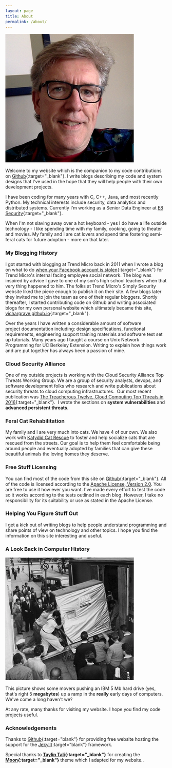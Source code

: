 ```yaml
---
layout: page
title: About
permalink: /about/
---
```


![](/assets/img/vic.png)

Welcome to my website which is the companion to my code contributions on [Github](https://github.com/vichargrave){:target="_blank"}. I write blogs describing my code and system designs that I've used in the hope that they will help people with their own development projects.

I have been coding for many years with C, C++, Java, and most recently Python. My technical interests include security, data analytics and distributed systems. Currently I'm working as a Senior Data Engineer at [E8 Security](https://e8security.com){:target="_blank"}.

When I'm not slaving away over a hot keyboard - yes I do have a life outside technology - I like spending time with my family, cooking, going to theater and movies. My family and I are cat lovers and spend time fostering semi-feral cats for future adoption - more on that later.

### My Blogging History

I got started with blogging at Trend Micro back in 2011 when I wrote a blog on what to do [when your Facebook account is stolen](http://fearlessweb.trendmicro.com/2011/smart-surfing/what-to-do-when-your-facebook-account-is-stolen){:target="_blank"} for Trend Micro's internal facing employee social network. The blog was inspired by advice I gave to one of my son's high school teachers when that very thing happened to him. The folks at Trend Micro's Simply Security website liked the piece enough to publish it on their site. A few blogs later they invited me to join the team as one of their regular bloggers. Shortly thereafter, I started contributing code on Github and writing associated blogs for my own personal website which ultimately became this site, [vichargrave.github.io](https://vichargrave.github.io){:target="_blank"}.

Over the years I have written a considerable amount of software project documentation including: design specifications, functional requirements, engineering support training materials and software test set up tutorials. Many years ago I taught a course on Unix Network Programming for UC Berkeley Extension. Writing to explain how things work and are put together has always been a passion of mine.

### Cloud Security Alliance

One of my outside projects is working with the Cloud Security Alliance Top Threats Working Group. We are a group of security analysts, devops, and software development folks who research and write publications about security threats to cloud computing infrastructures.  Our most recent publication was [The Treacherous Twelve, Cloud Computing Top Threats in 2016](https://downloads.cloudsecurityalliance.org/assets/research/top-threats/Treacherous-12_Cloud-Computing_Top-Threats.pdf){:target="_blank"}.  I wrote the sections on **system vulnerabilities** and **advanced persistent threats**.

### Feral Cat Rehabilitation

My family and I are very much into cats. We have 4 of our own. We also work with <a href="http://www.petfinder.com/shelters/CA1681.html" target="_blank">Katydid Cat Rescue</a> to foster and help socialize cats that are rescued from the streets. Our goal is to help them feel comfortable being around people and eventually adopted by families that can give these beautiful animals the loving homes they deserve.

### Free Stuff Licensing

You can find most of the code from this site on [Github](https://github.com/vichargrave?tab=repositories){:target="_blank"}. All of the code is licensed according to the <a title="Apache License Version 2.0" href="http://www.apache.org/licenses/LICENSE-2.0.html" target="_blank">Apache License, Version 2.0</a>. You are free to use it how ever you want. I've made every effort to test the code so it works according to the tests outlined in each blog. However, I take no responsibility for its suitability or use as stated in the Apache License.

### Helping You Figure Stuff Out

I get a kick out of writing blogs to help people understand programming and share points of view on technology and other topics. I hope you find the information on this site interesting and useful.

### A Look Back in Computer History

![](/assets/img/5mb_hard_drive_1956.png)

This picture shows some movers pushing an IBM 5 Mb hard drive (yes, that's right 5 **megabytes**) up a ramp in the **really** early days of computers. We've come a long haven't we?

At any rate, many thanks for visiting my website. I hope you find my code projects useful.

### Acknowledgements

Thanks to [Github](https://github.com){:target="blank"} for providing free website hosting the support for the [Jekyll](https://jekyllrb.com/){:target="blank"} framework.  

Special thanks to **[Taylin Tali](https://github.com/TaylanTatli){:target="_blank"}** for creating the **[Moon](https://github.com/TaylanTatli/Moon){:target="_blank"}** theme which I adapted for my website..
